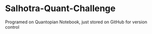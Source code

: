 # Salhotra-Quant-Challenge
Programed on Quantopian Notebook, just stored on GitHub for version control 
